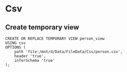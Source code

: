 # Csv

## Create temporary view

    CREATE OR REPLACE TEMPORARY VIEW person_view
    USING csv
    OPTIONS (
        path 'file:/mnt/d/Data/FileData/Csv/person.csv',
        header 'true',
        inferSchema 'true'
    );
